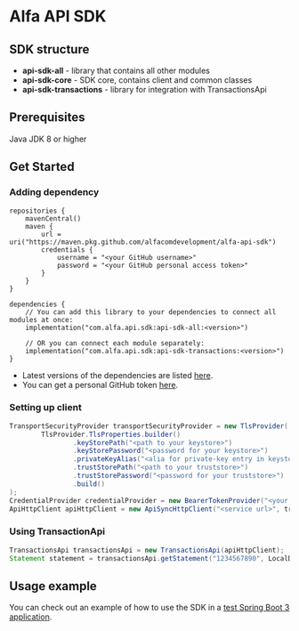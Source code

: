 # Alfa API SDK
## SDK structure
- **api-sdk-all** - library that contains all other modules
- **api-sdk-core** - SDK core, contains client and common classes
- **api-sdk-transactions** - library for integration with TransactionsApi

## Prerequisites
Java JDK 8 or higher

## Get Started
### Adding dependency
```
repositories {
    mavenCentral()
    maven {
        url = uri("https://maven.pkg.github.com/alfacomdevelopment/alfa-api-sdk")
        credentials {
            username = "<your GitHub username>"
            password = "<your GitHub personal access token>"
        }
    }
}

dependencies {
    // You can add this library to your dependencies to connect all modules at once:
    implementation("com.alfa.api.sdk:api-sdk-all:<version>") 
    
    // OR you can connect each module separately:
    implementation("com.alfa.api.sdk:api-sdk-transactions:<version>") 
}
```
- Latest versions of the dependencies are listed [here](https://github.com/users/alfacomdevelopment/packages?repo_name=alfa-api-sdk).
- You can get a personal GitHub token [here](https://github.com/settings/tokens/new).

### Setting up client
```java
TransportSecurityProvider transportSecurityProvider = new TlsProvider(
        TlsProvider.TlsProperties.builder()
                .keyStorePath("<path to your keystore>")
                .keyStorePassword("<password for your keystore>")
                .privateKeyAlias("<alia for private-key entry in keystore>")
                .trustStorePath("<path to your truststore>")
                .trustStorePassword("<password for your truststore>")
                .build()
);
CredentialProvider credentialProvider = new BearerTokenProvider("<your access token here>");
ApiHttpClient apiHttpClient = new ApiSyncHttpClient("<service url>", transportSecurityProvider, credentialProvider);
```

### Using TransactionApi
```java
TransactionsApi transactionsApi = new TransactionsApi(apiHttpClient);
Statement statement = transactionsApi.getStatement("1234567890", LocalDate.parse("2024-01-01"), 1, CurFormat.CUR_TRANSFER);
```

## Usage example
You can check out an example of how to use the SDK in a [test Spring Boot 3 application](https://github.com/alfacomdevelopment/alfa-api-sdk/tree/main/sample-app).

